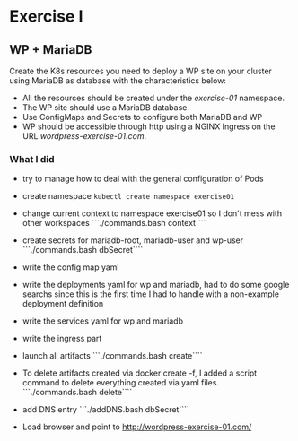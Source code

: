 # Exercise I

## WP + MariaDB

Create the K8s resources you need to deploy a WP site on your cluster using
MariaDB as database with the characteristics below:

* All the resources should be created under the *exercise-01* namespace.
* The WP site should use a MariaDB database.
* Use ConfigMaps and Secrets to configure both MariaDB and WP
* WP should be accessible through http using a NGINX Ingress on the URL
*wordpress-exercise-01.com*.

### What I did

- try to manage how to deal with the general configuration of Pods

- create namespace 
```kubectl create namespace exercise01```

- change current context to namespace exercise01 so I don't mess with other workspaces
```./commands.bash context````

- create secrets for mariadb-root, mariadb-user and wp-user
```./commands.bash dbSecret````

- write the config map yaml

- write the deployments yaml for wp and mariadb, had to do some google searchs since this is the first time I had to handle with a non-example deployment definition

- write the services yaml for wp and mariadb

- write the ingress part

- launch all artifacts
```./commands.bash create````

- To delete artifacts created via docker create -f, I added a script command to delete everything created via yaml files.
```./commands.bash delete````

- add DNS entry
```./addDNS.bash dbSecret````

- Load browser and point to http://wordpress-exercise-01.com/
